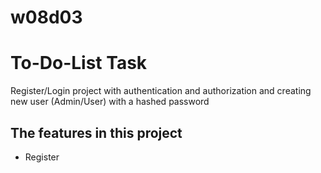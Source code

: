 # w08d03

# To-Do-List Task
Register/Login project with authentication and authorization 
and creating new user (Admin/User) with a hashed password

## The features in this project
* Register

